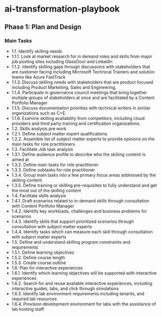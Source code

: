 # ai-transformation-playbook

## Phase 1: Plan and Design

### Main Tasks

- 1.1.	Identify skilling needs
- 1.1.1.	Look at market research for in demand roles and skills from major job posting sites including GlassDoor and LinkedIn
- 1.1.2.	Identify skilling gaps through discussions with stakeholders that are customer facing including Microsoft Technical Trainers and solution teams like Azure FastTrack
- 1.1.3.	Discuss skilling needs with stakeholders that are product focused including Product Marketing, Sales and Engineering, 
- 1.1.4.	Participate in governance council meetings that bring together multiple groups of stakeholders at once and are facilitated by a  Content Portfolio Manager
- 1.1.5.	Discuss documentation priorities with technical writers in similar organizations such as C+E.
- 1.1.6.	Examine skilling availability from competitors, including cloud providers and third party training and certification organizations.
- 1.2.	Skills analysis pre work
- 1.2.1.	Define subject matter expert qualifications
- 1.2.2.	Assemble list of subject matter experts to provide opinions on the main tasks for role practitioners
- 1.3.	Facilitate Job task analysis 
- 1.3.1.	Define audience profile to describe who the skilling content is aimed at
- 1.3.2.	Define main tasks for role practitioner
- 1.3.3.	Define subtasks for role practitioner
- 1.3.4.	Group main tasks into a few primary focus areas addressed by the skilling content
- 1.3.5.	Define training or skilling pre-requisites to fully understand and get the most out of the skilling content
- 1.4.	Facilitate skills analysis
- 1.4.1.	Draft scenarios related to in-demand skills through consultation with Content Portfolio Manager
- 1.4.2.	Identify key workloads, challenges and business problems for scenarios
- 1.4.3.	Identify skills that support prioritized scenarios through consultation with subject matter experts
- 1.4.4.	Identify tasks which can measure each skill through consultation with subject matter experts
- 1.5.	Define and understand skilling program constraints and requirements
- 1.5.1.	Define learning objectives
- 1.5.2.	Define course length
- 1.5.3.	Create course outline
- 1.6.	Plan for interactive experiences
- 1.6.1.	Identify which learning objectives will be supported with interactive experiences
- 1.6.2.	Search for and reuse available interactive experiences, including interactive guides, labs, and click through simulations
- 1.6.3.	Identify lab environment requirements including tenants, and required lab resources
- 1.6.4.	Provision development environment for labs with the assistance of lab hosting staff

